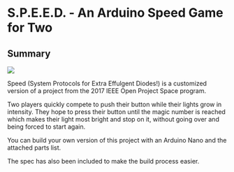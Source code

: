 S.P.E.E.D. - An Arduino Speed Game for Two
========================

Summary
----------------
[<img src="http://i.imgur.com/eV7gvm2.jpg">](https://www.youtube.com/watch?v=xRltE0MKmNY)

Speed (System Protocols for Extra Effulgent Diodes!) is a customized version of a project from the 2017 IEEE Open Project Space program.

Two players quickly compete to push their button while their lights grow in intensity. They hope to press their button until the magic number is reached which makes their light most bright and stop on it, without going over and being forced to start again.

You can build your own version of this project with an Arduino Nano and the attached parts list.

The spec has also been included to make the build process easier.

